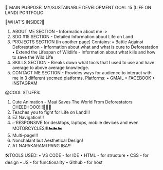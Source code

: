 🌟 MAIN PURPOSE:
   MY/SUSTAINABLE DEVELOPMENT GOAL 15 (LIFE ON LAND) PORTFOLIO

🎉WHAT'S INSIDE?🎉
  1. ABOUT ME SECTION - Information about me :>
  2. SDG #15 SECTION - Detailed Information about Life on Land
  3. PROJECTS SECTION (In another page)
     Contains:
      • Battle Against Deforestation - Information about what and what is cure to Deforestation
      • Extend the Lifespan of Wildlife - Information about what kills and how to save the Wild Life
  4. SKILLS SECTION - Breaks down what tools that I used to use and have average to above average knowledge.
  5. CONTACT ME SECTION - Provides ways for audience to interact with me in 3 different socmed platforms.
     Platforms:
     • GMAIL
     • FACEBOOK
     • INSTAGRAM

😱COOL STUFFS:
  1. Cute Animation - Maui Saves The World From Deforestators CHEEEHOOO!!!📣📣📣
  2. Teaches you to fight for Life on Land!!!
  3. EZ Navigation!!!
  4. ✅RESPONSIVE for desktops, laptops, mobile devices and even MOTORCYCLES!!!🏍️🏍️🏍️
  5. Multi-page!!!
  6. Nonchalant but Aesthetical Design!
  7. AT NAPAKARAMI PANG IBA!!!

🛠️TOOLS USED:
• VS CODE - for IDE
• HTML - for structure
• CSS - for design
• JS - for functionality
• Github - for host
